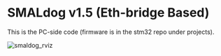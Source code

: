 # SMALdog v1.5 (Eth-bridge Based)
This is the PC-side code (firmware is in the stm32 repo under projects).

![smaldog_rviz](https://raw.github.com/mikeferguson/smaldog/master/doc/img/smaldog-rviz.png)
